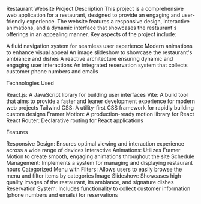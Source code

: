 Restaurant Website Project
Description
This project is a comprehensive web application for a restaurant, designed to provide an engaging and user-friendly experience. The website features a responsive design, interactive animations, and a dynamic interface that showcases the restaurant's offerings in an appealing manner.
Key aspects of the project include:

A fluid navigation system for seamless user experience
Modern animations to enhance visual appeal
An image slideshow to showcase the restaurant's ambiance and dishes
A reactive architecture ensuring dynamic and engaging user interactions
An integrated reservation system that collects customer phone numbers and emails

Technologies Used

React.js: A JavaScript library for building user interfaces
Vite: A build tool that aims to provide a faster and leaner development experience for modern web projects
Tailwind CSS: A utility-first CSS framework for rapidly building custom designs
Framer Motion: A production-ready motion library for React
React Router: Declarative routing for React applications

Features

Responsive Design: Ensures optimal viewing and interaction experience across a wide range of devices
Interactive Animations: Utilizes Framer Motion to create smooth, engaging animations throughout the site
Schedule Management: Implements a system for managing and displaying restaurant hours
Categorized Menu with Filters: Allows users to easily browse the menu and filter items by categories
Image Slideshow: Showcases high-quality images of the restaurant, its ambiance, and signature dishes
Reservation System: Includes functionality to collect customer information (phone numbers and emails) for reservations

